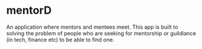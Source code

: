 # mentorD
An application where mentors and mentees meet. This app is built to solving the problem of people who are seeking for mentorship or guildiance (in tech, finance etc) to be able to find one.
